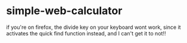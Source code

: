 # simple-web-calculator

if you're on firefox, the divide key on your keyboard wont work, since it activates the quick find function instead, and I can't get it to not!!

